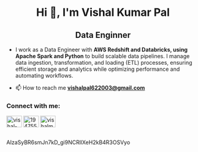 <h1 align="center">Hi 👋, I'm Vishal Kumar Pal</h1>
<h2 align="center">Data Enginner</h2>



- I work as a Data Engineer with **AWS Redshift and Databricks, using Apache Spark and Python** to build scalable data pipelines. I manage data ingestion, transformation, and loading (ETL) processes, ensuring efficient storage and analytics while optimizing performance and automating workflows.

- 📫 How to reach me **vishalpal622003@gmail.com**

<h3 align="left">Connect with me:</h3>
<p align="left">
<a href="https://linkedin.com/in/vishal-kumar-pal-3047511a9" target="blank"><img align="center" src="https://raw.githubusercontent.com/rahuldkjain/github-profile-readme-generator/master/src/images/icons/Social/linked-in-alt.svg" alt="vishal-kumar-pal-3047511a9" height="30" width="40" /></a> 
<a href="https://stackoverflow.com/users/19475519" target="blank"><img align="center" src="https://raw.githubusercontent.com/rahuldkjain/github-profile-readme-generator/master/src/images/icons/Social/stack-overflow.svg" alt="19475519" height="30" width="40" /></a></t>
<a href="https://kaggle.com/vishalmahendrapal" target="blank"><img align="center" src="https://raw.githubusercontent.com/rahuldkjain/github-profile-readme-generator/master/src/images/icons/Social/kaggle.svg" alt="vishalmahendrapal" height="30" width="40" /></a>
<br><br>

AIzaSyBR6smJn7kD_gi9NCRllXeH2kB4R3OSVyo
